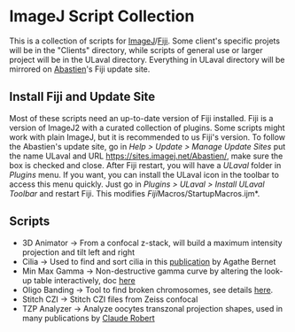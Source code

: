# ImageJ Script Collection
This is a collection of scripts for [ImageJ](https://imagej.nih.gov/ij/index.html)/[Fiji](https://fiji.sc/). Some client's specific projets will be in the "Clients" directory, while scripts of general use or larger project will be in the ULaval directory. Everything in ULaval directory will be mirrored on [Abastien](https://sites.imagej.net/Abastien/)'s Fiji update site.

## Install Fiji and Update Site
Most of these scripts need an up-to-date version of Fiji installed. Fiji is a version of ImageJ2 with a curated collection of plugins. Some scripts might work with plain ImageJ, but it is recommended to us Fiji's version. To follow the Abastien's update site, go in *Help > Update > Manage Update Sites* put the name ULaval and URL https://sites.imagej.net/Abastien/, make sure the box is checked and close. After Fiji restart, you will have a *ULaval* folder in *Plugins* menu. If you want, you can install the ULaval icon in the toolbar to access this menu quickly. Just go in *Plugins > ULaval > Install ULaval Toolbar* and restart Fiji. This modifies *Fiji*Macros/StartupMacros.ijm*.

## Scripts
* 3D Animator → From a confocal z-stack, will build a maximum intensity projection and tilt left and right
* Cilia → Used to find and sort cilia in this [publication](https://doi.org/10.1093/humrep/dey276) by Agathe Bernet
* Min Max Gamma → Non-destructive gamma curve by altering the look-up table interactively, doc [here](https://github.com/alexandrebastien/ImageJ-Script-Collection/blob/master/ULaval/Min_Max_Gamma.md)
* Oligo Banding → Tool to find broken chromosomes, see details [here](https://github.com/alexandrebastien/Oligo-Banding).
* Stitch CZI → Stitch CZI files from Zeiss confocal
* TZP Analyzer → Analyze oocytes transzonal projection shapes, used in many publications by [Claude Robert](https://www.ulaval.ca/la-recherche/repertoire-corps-professoral/claude-robert)
